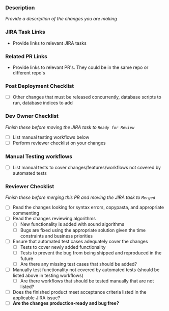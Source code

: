 ### Description
_Provide a description of the changes you are making_

### JIRA Task Links
* Provide links to relevant JIRA tasks

### Related PR Links
* Provide links to relevant PR's. They could be in the same repo or different repo's

### Post Deployment Checklist
- [ ] Other changes that must be released concurrently, database scripts to run, database indices to add

### Dev Owner Checklist
_Finish these before moving the JIRA task to `Ready for Review`_
- [ ] List manual testing workflows below
- [ ] Perform reviewer checklist on your changes 

### Manual Testing workflows
- [ ] List manual tests to cover changes/features/workflows not covered by automated tests

### Reviewer Checklist
_Finish these before merging this PR and moving the JIRA task to `Merged`_
- [ ] Read the changes looking for syntax errors, copypasta, and appropriate commenting
- [ ] Read the changes reviewing algorithms
    - [ ] New functionality is added with sound algorithms
    - [ ] Bugs are fixed using the appropriate solution given the time constraints and business priorities
- [ ] Ensure that automated test cases adequately cover the changes 
    - [ ] Tests to cover newly added functionality 
    - [ ] Tests to prevent the bug from being shipped and reproduced in the future
    - [ ] Are there any missing test cases that should be added?
- [ ] Manually test functionality not covered by automated tests (should be listed above in testing workflows)
    - [ ] Are there workflows that should be tested manually that are not listed?
- [ ] Does the finished product meet acceptance criteria listed in the applicable JIRA issue?
- [ ] **Are the changes production-ready and bug free?**
